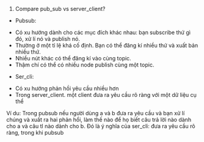 1. Compare pub_sub vs server_client?
- Pubsub:
+ Có xu hướng dành cho các mục đích khác nhau: bạn subscribe thứ gì đó, xử lí nó và publish nó.
+ Thường ở một tỉ lệ khá cố định. Bạn có thể đăng kí nhiều thứ và xuất bản nhiều thứ. 
+ Nhiều nút khác có thể đăng kí vào cùng topic.
+ Thậm chí có thể có nhiều node publish cùng một topic.
- Ser_cli:
+ Có xu hướng phản hồi yêu cầu nhiều hơn
+ Trong server_client. một client đưa ra yêu cầu rõ ràng với một dữ liệu cụ thể

Ví du:
  Trong pubsub nếu người dùng a và b đưa ra yêu cầu và bạn xử lí chúng và xuất ra hai phản hổi, làm thế nào để
họ biết câu trả lời nào dành cho a và câu tl nào dành cho b.
  Đó là ý nghĩa của ser_cli: đưa ra yêu cầu rõ ràng, trong khi pubsub 
